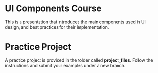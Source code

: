 UI Components Course
====================

This is a presentation that introduces the main components used in UI design, and best practices for their implementation.



Practice Project
================

A practice project is provided in the folder called **project_files**. Follow the instructions and submit your examples under a new branch.